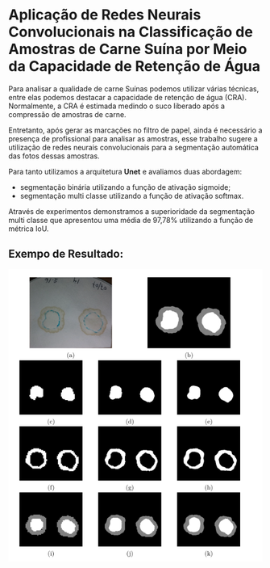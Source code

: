 # Aplicação de Redes Neurais Convolucionais na Classificação de Amostras de Carne Suína por Meio da Capacidade de Retenção de Água

Para analisar a qualidade de carne Suínas podemos utilizar várias técnicas, entre elas podemos destacar a capacidade de retenção de água (CRA). Normalmente, a CRA é estimada medindo o suco liberado após a compressão de amostras de carne.

Entretanto, após gerar as marcações no filtro de papel, ainda é necessário a presença de profissional para analisar as amostras, esse trabalho sugere a utilização de redes neurais convolucionais para a segmentação automática das fotos dessas amostras. 

Para tanto utilizamos a arquitetura **Unet** e avaliamos duas abordagem: 

- segmentação binária utilizando a função de ativação sigmoide;
- segmentação multi classe utilizando a função de ativação softmax.

Através de experimentos demonstramos a superioridade da segmentação multi classe que apresentou uma média de 97,78% utilizando a função de métrica IoU.

## Exempo de Resultado:

![Result](doc/Result.png)